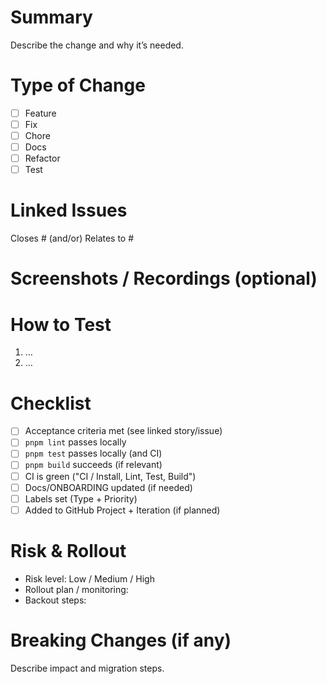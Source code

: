# Summary

Describe the change and why it’s needed.

# Type of Change

- [ ] Feature
- [ ] Fix
- [ ] Chore
- [ ] Docs
- [ ] Refactor
- [ ] Test

# Linked Issues

Closes #<id> (and/or) Relates to #<id>

# Screenshots / Recordings (optional)


# How to Test

1) …
2) …

# Checklist

- [ ] Acceptance criteria met (see linked story/issue)
- [ ] `pnpm lint` passes locally
- [ ] `pnpm test` passes locally (and CI)
- [ ] `pnpm build` succeeds (if relevant)
- [ ] CI is green ("CI / Install, Lint, Test, Build")
- [ ] Docs/ONBOARDING updated (if needed)
- [ ] Labels set (Type + Priority)
- [ ] Added to GitHub Project + Iteration (if planned)

# Risk & Rollout

- Risk level: Low / Medium / High
- Rollout plan / monitoring:
- Backout steps:

# Breaking Changes (if any)

Describe impact and migration steps.
